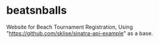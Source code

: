 # beatsnballs
Website for Beach Tournament Registration,
Using "https://github.com/sklise/sinatra-api-example" as a base.
